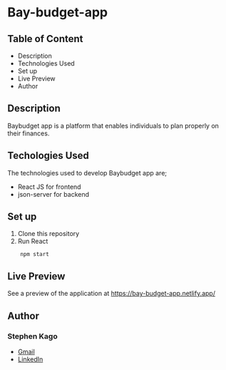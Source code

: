 # Bay-budget-app

## Table of  Content

* Description
* Technologies Used
* Set up
* Live Preview
* Author

## Description

Baybudget app is a platform that enables individuals to plan properly on their finances.

## Techologies Used
The technologies used to develop Baybudget app are;
* React JS for frontend
* json-server for backend

## Set up
1. Clone this repository
2. Run React

```react js
    npm start 
```
## Live Preview

See a preview of the application at https://bay-budget-app.netlify.app/

## Author 

### Stephen Kago

* [Gmail](stephen.kago@student.moringaschool.com)
* [LinkedIn](https://www.linkedin.com/in/kagostephen/)

